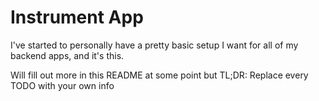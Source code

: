 # Instrument App

I've started to personally have a pretty basic setup I want for all of my backend apps, and it's this.

Will fill out more in this README at some point but TL;DR: Replace every TODO with your own info